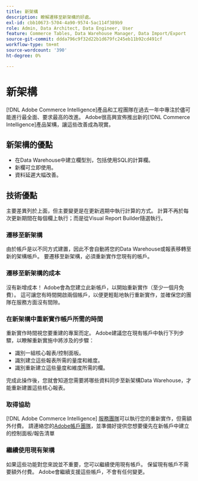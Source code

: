 ```yaml
---
title: 新架構
description: 瞭解遷移至新架構的好處。
exl-id: cbb10673-5704-4a90-9574-5ac114f389b9
role: Admin, Data Architect, Data Engineer, User
feature: Commerce Tables, Data Warehouse Manager, Data Import/Export
source-git-commit: ddda796c9f32d22b1d679fc245eb11b92cd491cf
workflow-type: tm+mt
source-wordcount: '390'
ht-degree: 0%

---
```


# 新架構

[!DNL Adobe Commerce Intelligence]產品和工程團隊在過去一年中專注於儘可能進行最全面、要求最高的改進。 Adobe很高興宣佈推出新的[!DNL Commerce Intelligence]產品架構，讓這些改善成為現實。

## 新架構的優點

* 在Data Warehouse中建立欄型別，包括使用SQL的計算欄。
* 新欄可立即使用。
* 資料延遲大幅改善。

## 技術優點

主要差異列於上面，但主要變更是在更新週期中執行計算的方式。 計算不再於每次更新期間在每個欄上執行；而是從Visual Report Builder隨選執行。

### 遷移至新架構

由於帳戶是以不同方式建置，因此不會自動將您的Data Warehouse或報表移轉至新的架構帳戶。 要遷移至新架構，必須重新實作您現有的帳戶。

### 遷移至新架構的成本

沒有新增成本！ Adobe會為您建立此新帳戶，以開始重新實作（至少一個月免費）。 這可讓您有時間開啟兩個帳戶，以便更輕鬆地執行重新實作，並確保您的團隊在服務方面沒有間隙。

### 在新架構中重新實作帳戶所需的時間

重新實作時間視您要重建的專案而定。 Adobe建議您在現有帳戶中執行下列步驟，以瞭解重新實施中將涉及的步驟：

* 識別一組核心報表/控制面板。
* 識別建立這些報表所需的量度和維度。
* 識別重新建立這些量度和維度所需的欄。

完成此操作後，您就會知道您需要將哪些資料同步至新架構Data Warehouse，才能重新建置這些核心報表。

### 取得協助

[!DNL Adobe Commerce Intelligence] [服務團隊](https://experienceleague.adobe.com/docs/commerce-knowledge-base/kb/troubleshooting/miscellaneous/mbi-service-policies.html)可以執行您的重新實作，但需額外付費。 請連絡您的[Adobe帳戶團隊](../../guide-overview.md#Submitting-a-Support-Ticket)，並準備好提供您想要優先在新帳戶中建立的控制面板/報告清單

### 繼續使用現有架構

如果這些功能對您來說並不重要，您可以繼續使用現有帳戶。 保留現有帳戶不需要額外付費。 Adobe會繼續支援這些帳戶，不會有任何變更。
